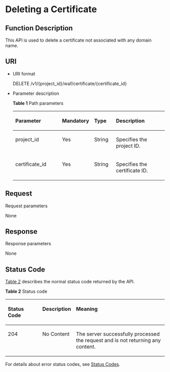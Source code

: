 # Deleting a Certificate<a name="EN-US_TOPIC_0193631184"></a>

## Function Description<a name="section11738841"></a>

This API is used to delete a certificate not associated with any domain name.

## URI<a name="section38540707"></a>

-   URI format

    DELETE  /v1/\{project\_id\}/waf/certificate/\{certificate\_id\}

-   Parameter description

    **Table  1**  Path parameters

    <a name="table34855425"></a>
    <table><thead align="left"><tr id="row42314802"><th class="cellrowborder" valign="top" width="30.930000000000003%" id="mcps1.2.5.1.1"><p id="p4946898"><a name="p4946898"></a><a name="p4946898"></a><strong id="b16378115193712"><a name="b16378115193712"></a><a name="b16378115193712"></a>Parameter</strong></p>
    </th>
    <th class="cellrowborder" valign="top" width="20.62%" id="mcps1.2.5.1.2"><p id="p65154430"><a name="p65154430"></a><a name="p65154430"></a><strong id="b152681716153719"><a name="b152681716153719"></a><a name="b152681716153719"></a>Mandatory</strong></p>
    </th>
    <th class="cellrowborder" valign="top" width="14.430000000000001%" id="mcps1.2.5.1.3"><p id="p43017503"><a name="p43017503"></a><a name="p43017503"></a><strong id="b1531651763715"><a name="b1531651763715"></a><a name="b1531651763715"></a>Type</strong></p>
    </th>
    <th class="cellrowborder" valign="top" width="34.02%" id="mcps1.2.5.1.4"><p id="p61865757"><a name="p61865757"></a><a name="p61865757"></a><strong id="b16211818372"><a name="b16211818372"></a><a name="b16211818372"></a>Description</strong></p>
    </th>
    </tr>
    </thead>
    <tbody><tr id="row45070431"><td class="cellrowborder" valign="top" width="30.930000000000003%" headers="mcps1.2.5.1.1 "><p id="p26826318"><a name="p26826318"></a><a name="p26826318"></a>project_id</p>
    </td>
    <td class="cellrowborder" valign="top" width="20.62%" headers="mcps1.2.5.1.2 "><p id="p25448145"><a name="p25448145"></a><a name="p25448145"></a>Yes</p>
    </td>
    <td class="cellrowborder" valign="top" width="14.430000000000001%" headers="mcps1.2.5.1.3 "><p id="p48033873"><a name="p48033873"></a><a name="p48033873"></a>String</p>
    </td>
    <td class="cellrowborder" valign="top" width="34.02%" headers="mcps1.2.5.1.4 "><p id="p65538485"><a name="p65538485"></a><a name="p65538485"></a>Specifies the project ID.</p>
    </td>
    </tr>
    <tr id="row52975456"><td class="cellrowborder" valign="top" width="30.930000000000003%" headers="mcps1.2.5.1.1 "><p id="p63153558"><a name="p63153558"></a><a name="p63153558"></a>certificate_id</p>
    </td>
    <td class="cellrowborder" valign="top" width="20.62%" headers="mcps1.2.5.1.2 "><p id="p15164580"><a name="p15164580"></a><a name="p15164580"></a>Yes</p>
    </td>
    <td class="cellrowborder" valign="top" width="14.430000000000001%" headers="mcps1.2.5.1.3 "><p id="p20371507"><a name="p20371507"></a><a name="p20371507"></a>String</p>
    </td>
    <td class="cellrowborder" valign="top" width="34.02%" headers="mcps1.2.5.1.4 "><p id="p39479403"><a name="p39479403"></a><a name="p39479403"></a>Specifies the certificate ID.</p>
    </td>
    </tr>
    </tbody>
    </table>


## Request<a name="section11322047"></a>

Request parameters

None

## Response<a name="section34789567"></a>

Response parameters

None

## Status Code<a name="section44670651"></a>

[Table 2](#en-us_topic_0193631187_en-us_topic_0148832986_t82c3440f3efb42a38b9d4dc4011a33d0)  describes the normal status code returned by the API.

**Table  2**  Status code

<a name="en-us_topic_0193631187_en-us_topic_0148832986_t82c3440f3efb42a38b9d4dc4011a33d0"></a>
<table><thead align="left"><tr id="en-us_topic_0193631187_en-us_topic_0148832986_r3d6e2f205c444705bdbb9daaac74e575"><th class="cellrowborder" valign="top" width="22%" id="mcps1.2.4.1.1"><p id="en-us_topic_0193631187_en-us_topic_0148832986_af3c4073076f24eca88d94e3fa1effdc6"><a name="en-us_topic_0193631187_en-us_topic_0148832986_af3c4073076f24eca88d94e3fa1effdc6"></a><a name="en-us_topic_0193631187_en-us_topic_0148832986_af3c4073076f24eca88d94e3fa1effdc6"></a>Status Code</p>
</th>
<th class="cellrowborder" valign="top" width="19.41%" id="mcps1.2.4.1.2"><p id="en-us_topic_0193631187_en-us_topic_0148832986_en-us_topic_0144911667_p4531342288"><a name="en-us_topic_0193631187_en-us_topic_0148832986_en-us_topic_0144911667_p4531342288"></a><a name="en-us_topic_0193631187_en-us_topic_0148832986_en-us_topic_0144911667_p4531342288"></a>Description</p>
</th>
<th class="cellrowborder" valign="top" width="58.589999999999996%" id="mcps1.2.4.1.3"><p id="en-us_topic_0193631187_en-us_topic_0148832986_ada185614bba24140995b8123b3e9faa8"><a name="en-us_topic_0193631187_en-us_topic_0148832986_ada185614bba24140995b8123b3e9faa8"></a><a name="en-us_topic_0193631187_en-us_topic_0148832986_ada185614bba24140995b8123b3e9faa8"></a>Meaning</p>
</th>
</tr>
</thead>
<tbody><tr id="en-us_topic_0193631187_en-us_topic_0148832986_rc7b2adc390904a1ba79e303017797786"><td class="cellrowborder" valign="top" width="22%" headers="mcps1.2.4.1.1 "><p id="en-us_topic_0193631187_en-us_topic_0148832986_a93f3895d44bb4226934cc626ac50e37b"><a name="en-us_topic_0193631187_en-us_topic_0148832986_a93f3895d44bb4226934cc626ac50e37b"></a><a name="en-us_topic_0193631187_en-us_topic_0148832986_a93f3895d44bb4226934cc626ac50e37b"></a>204</p>
</td>
<td class="cellrowborder" valign="top" width="19.41%" headers="mcps1.2.4.1.2 "><p id="en-us_topic_0193631187_en-us_topic_0148832986_en-us_topic_0144911667_p7538425819"><a name="en-us_topic_0193631187_en-us_topic_0148832986_en-us_topic_0144911667_p7538425819"></a><a name="en-us_topic_0193631187_en-us_topic_0148832986_en-us_topic_0144911667_p7538425819"></a>No Content</p>
</td>
<td class="cellrowborder" valign="top" width="58.589999999999996%" headers="mcps1.2.4.1.3 "><p id="en-us_topic_0193631187_en-us_topic_0148832986_en-us_topic_0144911667_p369874114414"><a name="en-us_topic_0193631187_en-us_topic_0148832986_en-us_topic_0144911667_p369874114414"></a><a name="en-us_topic_0193631187_en-us_topic_0148832986_en-us_topic_0144911667_p369874114414"></a>The server successfully processed the request and is not returning any content.</p>
</td>
</tr>
</tbody>
</table>

For details about error status codes, see  [Status Codes](status-codes.md).

